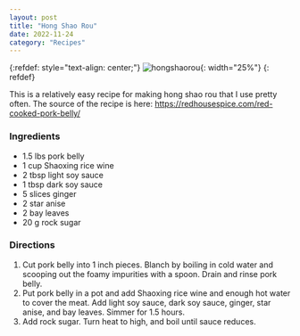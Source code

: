 ```yaml
---
layout: post
title: "Hong Shao Rou"
date: 2022-11-24
category: "Recipes"
---
```


{:refdef: style="text-align: center;"}
![hongshaorou](https://ryanlu41.github.io/images/blog/hongshaorou.jpeg){: width="25%"}
{: refdef}

This is a relatively easy recipe for making hong shao rou that I use pretty often. The source of the recipe is here: https://redhousespice.com/red-cooked-pork-belly/

### Ingredients

* 1.5 lbs pork belly
* 1 cup Shaoxing rice wine
* 2 tbsp light soy sauce
* 1 tbsp dark soy sauce
* 5 slices ginger
* 2 star anise
* 2 bay leaves
* 20 g rock sugar

### Directions

1. Cut pork belly into 1 inch pieces. Blanch by boiling in cold water and scooping out the foamy impurities with a spoon. Drain and rinse pork belly.
2. Put pork belly in a pot and add Shaoxing rice wine and enough hot water to cover the meat. Add light soy sauce, dark soy sauce, ginger, star anise, and bay leaves. Simmer for 1.5 hours.
3. Add rock sugar. Turn heat to high, and boil until sauce reduces. 
